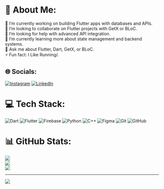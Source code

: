 # 💫 About Me:
🔭 I’m currently working on building Flutter apps with databases and APIs.<br>👯 I’m looking to collaborate on Flutter projects with GetX or BLoC.<br>🤝 I’m looking for help with advanced API integration.<br>🌱 I’m currently learning more about state management and backend systems.<br>💬 Ask me about Flutter, Dart, GetX, or BLoC.<br>⚡ Fun fact: I Like Running/.


## 🌐 Socials:
[![Instagram](https://img.shields.io/badge/Instagram-%23E4405F.svg?logo=Instagram&logoColor=white)](https://instagram.com/ali_ibn_ejaz) [![LinkedIn](https://img.shields.io/badge/LinkedIn-%230077B5.svg?logo=linkedin&logoColor=white)](https://linkedin.com/in/ali-ejaz-a66a38262) 

# 💻 Tech Stack:
![Dart](https://img.shields.io/badge/dart-%230175C2.svg?style=for-the-badge&logo=dart&logoColor=white) ![Flutter](https://img.shields.io/badge/Flutter-%2302569B.svg?style=for-the-badge&logo=Flutter&logoColor=white) ![Firebase](https://img.shields.io/badge/firebase-%23039BE5.svg?style=for-the-badge&logo=firebase) ![Python](https://img.shields.io/badge/python-3670A0?style=for-the-badge&logo=python&logoColor=ffdd54) ![C++](https://img.shields.io/badge/c++-%2300599C.svg?style=for-the-badge&logo=c%2B%2B&logoColor=white) ![Figma](https://img.shields.io/badge/figma-%23F24E1E.svg?style=for-the-badge&logo=figma&logoColor=white) ![Git](https://img.shields.io/badge/git-%23F05033.svg?style=for-the-badge&logo=git&logoColor=white) ![GitHub](https://img.shields.io/badge/github-%23121011.svg?style=for-the-badge&logo=github&logoColor=white)
# 📊 GitHub Stats:
![](https://github-readme-stats.vercel.app/api?username=AliEjazMalik&theme=dark&hide_border=false&include_all_commits=false&count_private=false)<br/>
![](https://github-readme-streak-stats.herokuapp.com/?user=AliEjazMalik&theme=dark&hide_border=false)<br/>
![](https://github-readme-stats.vercel.app/api/top-langs/?username=AliEjazMalik&theme=dark&hide_border=false&include_all_commits=false&count_private=false&layout=compact)

---
[![](https://visitcount.itsvg.in/api?id=AliEjazMalik&icon=0&color=0)](https://visitcount.itsvg.in)
